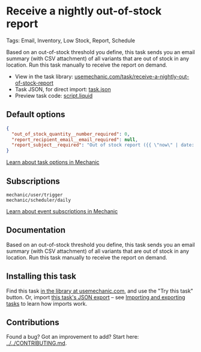 # Receive a nightly out-of-stock report

Tags: Email, Inventory, Low Stock, Report, Schedule

Based on an out-of-stock threshold you define, this task sends you an email summary (with CSV attachment) of all variants that are out of stock in any location. Run this task manually to receive the report on demand.

* View in the task library: [usemechanic.com/task/receive-a-nightly-out-of-stock-report](https://usemechanic.com/task/receive-a-nightly-out-of-stock-report)
* Task JSON, for direct import: [task.json](../../tasks/receive-a-nightly-out-of-stock-report.json)
* Preview task code: [script.liquid](./script.liquid)

## Default options

```json
{
  "out_of_stock_quantity__number_required": 0,
  "report_recipient_email__email_required": null,
  "report_subject__required": "Out of stock report ({{ \"now\" | date: \"%Y-%m-%d\" }})"
}
```

[Learn about task options in Mechanic](https://docs.usemechanic.com/article/471-task-options)

## Subscriptions

```liquid
mechanic/user/trigger
mechanic/scheduler/daily
```

[Learn about event subscriptions in Mechanic](https://docs.usemechanic.com/article/408-subscriptions)

## Documentation

Based on an out-of-stock threshold you define, this task sends you an email summary (with CSV attachment) of all variants that are out of stock in any location. Run this task manually to receive the report on demand.

## Installing this task

Find this task [in the library at usemechanic.com](https://usemechanic.com/task/receive-a-nightly-out-of-stock-report), and use the "Try this task" button. Or, import [this task's JSON export](../../tasks/receive-a-nightly-out-of-stock-report.json) – see [Importing and exporting tasks](https://docs.usemechanic.com/article/505-importing-and-exporting-tasks) to learn how imports work.

## Contributions

Found a bug? Got an improvement to add? Start here: [../../CONTRIBUTING.md](../../CONTRIBUTING.md).
